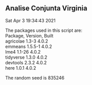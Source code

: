 ## Analise Conjunta Virginia  
Sat Apr  3 19:34:43 2021  
  
The packages used in this script are:  
Package, Version, Built  
agricolae 1.3-3 4.0.2  
emmeans 1.5.5-1 4.0.2  
lme4 1.1-26 4.0.2  
tidyverse 1.3.0 4.0.2  
devtools 2.3.2 4.0.2  
here 1.0.1 4.0.2  
  
The random seed is 835246  
